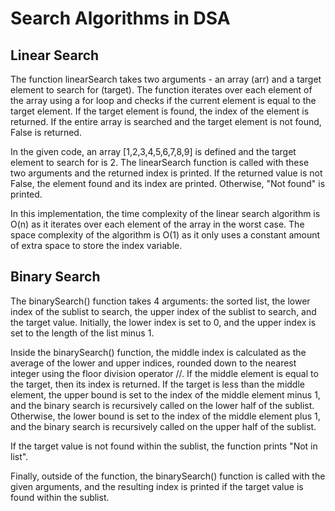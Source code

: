 # Search Algorithms in DSA

## Linear Search
The function linearSearch takes two arguments - an array (arr) and a target element to search for (target). The function iterates over each element of the array using a for loop and checks if the current element is equal to the target element. If the target element is found, the index of the element is returned. If the entire array is searched and the target element is not found, False is returned.

In the given code, an array [1,2,3,4,5,6,7,8,9] is defined and the target element to search for is 2. The linearSearch function is called with these two arguments and the returned index is printed. If the returned value is not False, the element found and its index are printed. Otherwise, "Not found" is printed.

In this implementation, the time complexity of the linear search algorithm is O(n) as it iterates over each element of the array in the worst case. The space complexity of the algorithm is O(1) as it only uses a constant amount of extra space to store the index variable.

## Binary Search
The binarySearch() function takes 4 arguments: the sorted list, the lower index of the sublist to search, the upper index of the sublist to search, and the target value. Initially, the lower index is set to 0, and the upper index is set to the length of the list minus 1.

Inside the binarySearch() function, the middle index is calculated as the average of the lower and upper indices, rounded down to the nearest integer using the floor division operator //. If the middle element is equal to the target, then its index is returned. If the target is less than the middle element, the upper bound is set to the index of the middle element minus 1, and the binary search is recursively called on the lower half of the sublist. Otherwise, the lower bound is set to the index of the middle element plus 1, and the binary search is recursively called on the upper half of the sublist.

If the target value is not found within the sublist, the function prints "Not in list".

Finally, outside of the function, the binarySearch() function is called with the given arguments, and the resulting index is printed if the target value is found within the sublist.